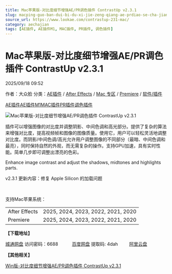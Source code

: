 ```yaml
---
title: Mac苹果版-对比度细节增强AE/PR调色插件 ContrastUp v2.3.1
slug: macping-guo-ban-dui-bi-du-xi-jie-zeng-qiang-ae-prdiao-se-cha-jian-contrastup-v2-3-1
source_url: https://www.lookae.com/contrastup-231-mac/
category: aechajian
tags: [AE插件, AE插件M1, MAC插件, PR插件, 调色插件]
---
```

# Mac苹果版-对比度细节增强AE/PR调色插件 ContrastUp v2.3.1

2025/09/18 09:52

作者：大众脸
分类：[AE插件](https://www.lookae.com/after-effects/aechajian/) / [After Effects](https://www.lookae.com/after-effects/) / [Mac 专区](https://www.lookae.com/mac-osx/) / [Premiere](https://www.lookae.com/qitarjcj/premierezy/) / [软件/插件](https://www.lookae.com/qitarjcj/)

[AE插件](https://www.lookae.com/tag/ae%e6%8f%92%e4%bb%b6/)[AE插件M1](https://www.lookae.com/tag/aem1/)[MAC插件](https://www.lookae.com/tag/mac%e6%8f%92%e4%bb%b6/)[PR插件](https://www.lookae.com/tag/pr%e6%8f%92%e4%bb%b6/)[调色插件](https://www.lookae.com/tag/%e8%b0%83%e8%89%b2%e6%8f%92%e4%bb%b6/)

![Mac苹果版-对比度细节增强AE/PR调色插件 ContrastUp v2.3.1](https://www.lookae.com/wp-content/uploads/2019/06/ContrastUp.jpg "Mac苹果版-对比度细节增强AE/PR调色插件 ContrastUp v2.3.1-LookAE.com")

插件可以增强图像的对比度并调整阴影、中间色调和高光部分。提供了复杂的算法来增强对比度，提高视频帧和图像的图像质量。使用它，用户可以轻松灵活地调整对比度。而阴影/中间色调/高光允许用户调整图像的不同部分（最暗、中间色调和最亮），同时保持自然的外观，而无需复杂的操作。支持GPU加速，具有实时性能。简单几步即可调整出漂亮的色彩。

Enhance image contrast and adjust the shadows, midtones and highlights parts.

v2.3.1 更新内容：修复 Apple Silicon 的加载问题

[﻿﻿﻿](http://cloud.video.taobao.com/play/u/null/p/1/e/6/t/1/534490423316.mp4)

支持Mac苹果系统：

|  |  |
| --- | --- |
| After Effects | 2025, 2024, 2023, 2022, 2021, 2020 |
| Premiere | 2025, 2024, 2023, 2022, 2021, 2020 |

**【下载地址】**

[城通网盘](https://url70.ctfile.com/f/2827370-8436058356-836646?p=4431) 访问密码：6688           [百度网盘](https://pan.baidu.com/s/12I8aIW88YU48xu1CCohsbQ?pwd=4dah) 提取码: 4dah         [阿里云盘](https://www.alipan.com/s/Z2XCYnpu4jR)

**【其他相关】**

[Win版-对比度细节增强AE/PR调色插件 ContrastUp v2.3.1](https://www.lookae.com/contrastup-231/)
